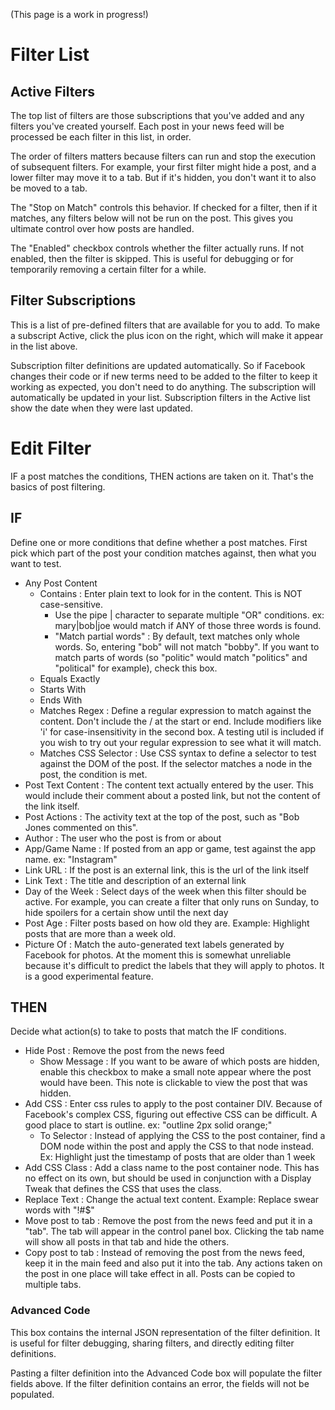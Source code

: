 (This page is a work in progress!)

<h1 id="filter-list">Filter List</h1>

## Active Filters

The top list of filters are those subscriptions that you've added and any filters you've created yourself. Each post in your news feed will be processed be each filter in this list, in order. 

The order of filters matters because filters can run and stop the execution of subsequent filters. For example, your first filter might hide a post, and a lower filter may move it to a tab. But if it's hidden, you don't want it to also be moved to a tab.

The "Stop on Match" controls this behavior. If checked for a filter, then if it matches, any filters below will not be run on the post. This gives you ultimate control over how posts are handled.

The "Enabled" checkbox controls whether the filter actually runs. If not enabled, then the filter is skipped. This is useful for debugging or for temporarily removing a certain filter for a while.

## Filter Subscriptions

This is a list of pre-defined filters that are available for you to add. To make a subscript Active, click the plus icon on the right, which will make it appear in the list above.

Subscription filter definitions are updated automatically. So if Facebook changes their code or if new terms need to be added to the filter to keep it working as expected, you don't need to do anything. The subscription will automatically be updated in your list. Subscription filters in the Active list show the date when they were last updated.

<h1 id="edit-filter">Edit Filter</h1>

IF a post matches the conditions, THEN actions are taken on it. That's the basics of post filtering.

## IF

Define one or more conditions that define whether a post matches. First pick which part of the post your condition matches against, then what you want to test.

 - Any Post Content
   - Contains : Enter plain text to look for in the content. This is NOT case-sensitive.
     - Use the pipe | character to separate multiple "OR" conditions. ex: mary|bob|joe would match if ANY of those three words is found.
     - "Match partial words" : By default, text matches only whole words. So, entering "bob" will not match "bobby". If you want to match parts of words (so "politic" would match "politics" and "political" for example), check this box.
   - Equals Exactly
   - Starts With
   - Ends With
   - Matches Regex : Define a regular expression to match against the content. Don't include the / at the start or end. Include modifiers like 'i' for case-insensitivity in the second box. A testing util is included if you wish to try out your regular expression to see what it will match.
   - Matches CSS Selector : Use CSS syntax to define a selector to test against the DOM of the post. If the selector matches a node in the post, the condition is met.
 - Post Text Content : The content text actually entered by the user. This would include their comment about a posted link, but not the content of the link itself.
 - Post Actions : The activity text at the top of the post, such as "Bob Jones commented on this".
 - Author : The user who the post is from or about
 - App/Game Name : If posted from an app or game, test against the app name. ex: "Instagram"
 - Link URL : If the post is an external link, this is the url of the link itself
 - Link Text : The title and description of an external link
 - Day of the Week : Select days of the week when this filter should be active. For example, you can create a filter that only runs on Sunday, to hide spoilers for a certain show until the next day
 - Post Age : Filter posts based on how old they are. Example: Highlight posts that are more than a week old.
 - Picture Of : Match the auto-generated text labels generated by Facebook for photos. At the moment this is somewhat unreliable because it's difficult to predict the labels that they will apply to photos. It is a good experimental feature.

## THEN

Decide what action(s) to take to posts that match the IF conditions.

 - Hide Post : Remove the post from the news feed
   - Show Message : If you want to be aware of which posts are hidden, enable this checkbox to make a small note appear where the post would have been. This note is clickable to view the post that was hidden.
 - Add CSS : Enter css rules to apply to the post container DIV. Because of Facebook's complex CSS, figuring out effective CSS can be difficult. A good place to start is outline. ex: "outline 2px solid orange;"
   - To Selector : Instead of applying the CSS to the post container, find a DOM node within the post and apply the CSS to that node instead. Ex: Highlight just the timestamp of posts that are older than 1 week
 - Add CSS Class : Add a class name to the post container node. This has no effect on its own, but should be used in conjunction with a Display Tweak that defines the CSS that uses the class.
 - Replace Text : Change the actual text content. Example: Replace swear words with "!#$"
 - Move post to tab : Remove the post from the news feed and put it in a "tab". The tab will appear in the control panel box. Clicking the tab name will show all posts in that tab and hide the others.
 - Copy post to tab : Instead of removing the post from the news feed, keep it in the main feed and also put it into the tab. Any actions taken on the post in one place will take effect in all. Posts can be copied to multiple tabs.

### Advanced Code

This box contains the internal JSON representation of the filter definition. It is useful for filter debugging, sharing filters, and directly editing filter definitions.

Pasting a filter definition into the Advanced Code box will populate the filter fields above. If the filter definition contains an error, the fields will not be populated.

